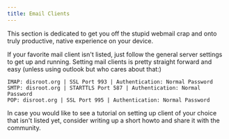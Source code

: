 ```yaml
---
title: Email Clients
---
```


This section is dedicated to get you off the stupid webmail crap and onto truly productive, native experience on your device.

If your favorite mail client isn't listed, just follow the general server settings to get up and running. Setting mail clients is pretty straight forward and easy (unless using outlook but who cares about that:)

```
IMAP: disroot.org | SSL Port 993 | Authentication: Normal Password
SMTP: disroot.org | STARTTLS Port 587 | Authentication: Normal Password
POP: disroot.org | SSL Port 995 | Authentication: Normal Password
```
In case you would like to see a tutorial on setting up client of your choice that isn't listed yet, consider writing up a short howto and share it with the community.
